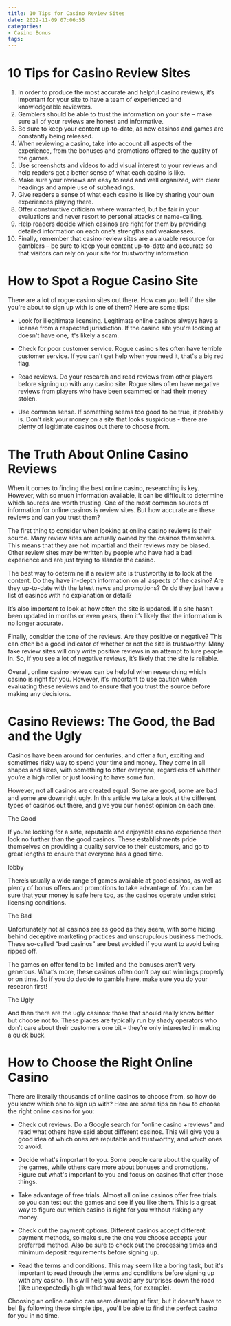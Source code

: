 ```yaml
---
title: 10 Tips for Casino Review Sites
date: 2022-11-09 07:06:55
categories:
- Casino Bonus
tags:
---
```



#  10 Tips for Casino Review Sites

1. In order to produce the most accurate and helpful casino reviews, it’s important for your site to have a team of experienced and knowledgeable reviewers. 
2. Gamblers should be able to trust the information on your site – make sure all of your reviews are honest and informative.
3. Be sure to keep your content up-to-date, as new casinos and games are constantly being released.
4. When reviewing a casino, take into account all aspects of the experience, from the bonuses and promotions offered to the quality of the games.
5. Use screenshots and videos to add visual interest to your reviews and help readers get a better sense of what each casino is like.
6. Make sure your reviews are easy to read and well organized, with clear headings and ample use of subheadings.
7. Give readers a sense of what each casino is like by sharing your own experiences playing there.
8. Offer constructive criticism where warranted, but be fair in your evaluations and never resort to personal attacks or name-calling.
9. Help readers decide which casinos are right for them by providing detailed information on each one’s strengths and weaknesses.
10. Finally, remember that casino review sites are a valuable resource for gamblers – be sure to keep your content up-to-date and accurate so that visitors can rely on your site for trustworthy information

#  How to Spot a Rogue Casino Site

There are a lot of rogue casino sites out there. How can you tell if the site you're about to sign up with is one of them? Here are some tips:

- Look for illegitimate licensing. Legitimate online casinos always have a license from a respected jurisdiction. If the casino site you're looking at doesn't have one, it's likely a scam.

- Check for poor customer service. Rogue casino sites often have terrible customer service. If you can't get help when you need it, that's a big red flag.

- Read reviews. Do your research and read reviews from other players before signing up with any casino site. Rogue sites often have negative reviews from players who have been scammed or had their money stolen.

- Use common sense. If something seems too good to be true, it probably is. Don't risk your money on a site that looks suspicious - there are plenty of legitimate casinos out there to choose from.

#  The Truth About Online Casino Reviews

When it comes to finding the best online casino, researching is key. However, with so much information available, it can be difficult to determine which sources are worth trusting. One of the most common sources of information for online casinos is review sites. But how accurate are these reviews and can you trust them?

The first thing to consider when looking at online casino reviews is their source. Many review sites are actually owned by the casinos themselves. This means that they are not impartial and their reviews may be biased. Other review sites may be written by people who have had a bad experience and are just trying to slander the casino.

The best way to determine if a review site is trustworthy is to look at the content. Do they have in-depth information on all aspects of the casino? Are they up-to-date with the latest news and promotions? Or do they just have a list of casinos with no explanation or detail?

It’s also important to look at how often the site is updated. If a site hasn’t been updated in months or even years, then it’s likely that the information is no longer accurate.

 Finally, consider the tone of the reviews. Are they positive or negative? This can often be a good indicator of whether or not the site is trustworthy. Many fake review sites will only write positive reviews in an attempt to lure people in. So, if you see a lot of negative reviews, it’s likely that the site is reliable.

Overall, online casino reviews can be helpful when researching which casino is right for you. However, it’s important to use caution when evaluating these reviews and to ensure that you trust the source before making any decisions.

#  Casino Reviews: The Good, the Bad and the Ugly

Casinos have been around for centuries, and offer a fun, exciting and sometimes risky way to spend your time and money. They come in all shapes and sizes, with something to offer everyone, regardless of whether you’re a high roller or just looking to have some fun.

However, not all casinos are created equal. Some are good, some are bad and some are downright ugly. In this article we take a look at the different types of casinos out there, and give you our honest opinion on each one.

The Good

If you’re looking for a safe, reputable and enjoyable casino experience then look no further than the good casinos. These establishments pride themselves on providing a quality service to their customers, and go to great lengths to ensure that everyone has a good time.

 lobby

There’s usually a wide range of games available at good casinos, as well as plenty of bonus offers and promotions to take advantage of. You can be sure that your money is safe here too, as the casinos operate under strict licensing conditions.

The Bad

Unfortunately not all casinos are as good as they seem, with some hiding behind deceptive marketing practices and unscrupulous business methods. These so-called “bad casinos” are best avoided if you want to avoid being ripped off.

The games on offer tend to be limited and the bonuses aren’t very generous. What’s more, these casinos often don’t pay out winnings properly or on time. So if you do decide to gamble here, make sure you do your research first!

The Ugly

And then there are the ugly casinos: those that should really know better but choose not to. These places are typically run by shady operators who don’t care about their customers one bit – they’re only interested in making a quick buck.

#  How to Choose the Right Online Casino

There are literally thousands of online casinos to choose from, so how do you know which one to sign up with? Here are some tips on how to choose the right online casino for you:

- Check out reviews. Do a Google search for "online casino +reviews" and read what others have said about different casinos. This will give you a good idea of which ones are reputable and trustworthy, and which ones to avoid.

- Decide what's important to you. Some people care about the quality of the games, while others care more about bonuses and promotions. Figure out what's important to you and focus on casinos that offer those things.

- Take advantage of free trials. Almost all online casinos offer free trials so you can test out the games and see if you like them. This is a great way to figure out which casino is right for you without risking any money.

- Check out the payment options. Different casinos accept different payment methods, so make sure the one you choose accepts your preferred method. Also be sure to check out the processing times and minimum deposit requirements before signing up.

- Read the terms and conditions. This may seem like a boring task, but it's important to read through the terms and conditions before signing up with any casino. This will help you avoid any surprises down the road (like unexpectedly high withdrawal fees, for example).

Choosing an online casino can seem daunting at first, but it doesn't have to be! By following these simple tips, you'll be able to find the perfect casino for you in no time.